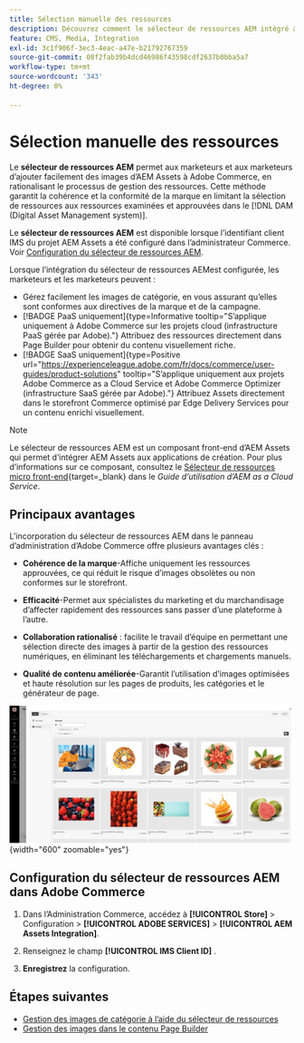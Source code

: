 ```yaml
---
title: Sélection manuelle des ressources
description: Découvrez comment le sélecteur de ressources AEM intégré à l’administration Commerce permet aux marketeurs et aux marketeurs d’ajouter facilement des images d’AEM Assets à Adobe Commerce, en rationalisant la gestion des ressources.
feature: CMS, Media, Integration
exl-id: 3c1f906f-3ec3-4eac-a47e-b21792767359
source-git-commit: 08f2fab39b4dcd46986f43598cdf2637b0bba5a7
workflow-type: tm+mt
source-wordcount: '343'
ht-degree: 0%

---
```


# Sélection manuelle des ressources

Le **sélecteur de ressources AEM** permet aux marketeurs et aux marketeurs d’ajouter facilement des images d’AEM Assets à Adobe Commerce, en rationalisant le processus de gestion des ressources. Cette méthode garantit la cohérence et la conformité de la marque en limitant la sélection de ressources aux ressources examinées et approuvées dans le [!DNL DAM (Digital Asset Management system)].

Le **sélecteur de ressources AEM** est disponible lorsque l’identifiant client IMS du projet AEM Assets a été configuré dans l’administrateur Commerce. Voir [&#x200B; Configuration du sélecteur de ressources AEM](#configure-the-aem-asset-selector-in-adobe-commerce).

Lorsque l’intégration du sélecteur de ressources AEM **&#x200B;**&#x200B;est configurée, les marketeurs et les marketeurs peuvent :

* Gérez facilement les images de catégorie, en vous assurant qu’elles sont conformes aux directives de la marque et de la campagne.
* [!BADGE PaaS uniquement]{type=Informative tooltip="S’applique uniquement à Adobe Commerce sur les projets cloud (infrastructure PaaS gérée par Adobe)."} Attribuez des ressources directement dans Page Builder pour obtenir du contenu visuellement riche.
* [!BADGE SaaS uniquement]{type=Positive url="https://experienceleague.adobe.com/fr/docs/commerce/user-guides/product-solutions" tooltip="S’applique uniquement aux projets Adobe Commerce as a Cloud Service et Adobe Commerce Optimizer (infrastructure SaaS gérée par Adobe)."} Attribuez Assets directement dans le storefront Commerce optimisé par Edge Delivery Services pour un contenu enrichi visuellement.

>[!NOTE]
>
> Le sélecteur de ressources AEM est un composant front-end d’AEM Assets qui permet d’intégrer AEM Assets aux applications de création. Pour plus d’informations sur ce composant, consultez le [Sélecteur de ressources micro front-end](https://experienceleague.adobe.com/fr/docs/experience-manager-cloud-service/content/assets/manage/asset-selector/overview-asset-selector){target=_blank} dans le *Guide d’utilisation d’AEM as a Cloud Service*.

## Principaux avantages

L’incorporation du sélecteur de ressources AEM dans le panneau d’administration d’Adobe Commerce offre plusieurs avantages clés :

* **Cohérence de la marque**-Affiche uniquement les ressources approuvées, ce qui réduit le risque d’images obsolètes ou non conformes sur le storefront.

* **Efficacité**-Permet aux spécialistes du marketing et du marchandisage d’affecter rapidement des ressources sans passer d’une plateforme à l’autre.

* **Collaboration rationalisé** : facilite le travail d’équipe en permettant une sélection directe des images à partir de la gestion des ressources numériques, en éliminant les téléchargements et chargements manuels.

* **Qualité de contenu améliorée**-Garantit l’utilisation d’images optimisées et haute résolution sur les pages de produits, les catégories et le générateur de page.

![&#x200B; Sélecteur de ressources &#x200B;](../assets/asset-selector.png){width="600" zoomable="yes"}

## Configuration du sélecteur de ressources AEM dans Adobe Commerce

1. Dans l’Administration Commerce, accédez à **[!UICONTROL Store]** > Configuration > **[!UICONTROL ADOBE SERVICES]** > **[!UICONTROL AEM Assets Integration]**.

1. Renseignez le champ **[!UICONTROL IMS Client ID]** .

1. **Enregistrez** la configuration.

## Étapes suivantes

* [Gestion des images de catégorie à l’aide du sélecteur de ressources](../manage-assets.md#category-images)
* [Gestion des images dans le contenu Page Builder](../manage-assets.md#using-aem-asset-selector-in-page-builder)
